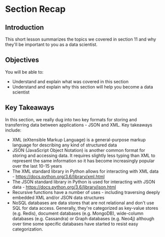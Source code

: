 
# Section Recap

## Introduction

This short lesson summarizes the topics we covered in section 11 and why they'll be important to you as a data scientist.

## Objectives
You will be able to:
* Understand and explain what was covered in this section
* Understand and explain why this section will help you become a data scientist

## Key Takeaways

In this section, we really dug into two key formats for storing and transferring data between applications - JSON and XML. Key takeaways include:
* XML (eXtensible Markup Language) is a general-purpose markup language for describing any kind of structured data
* JSON (JavaScript Object Notation) is another common format for storing and accessing data. It requires slightly less typing than XML to represent the same information so it has become increasingly popular over the last 10-15 years
* The XML standard library in Python allows for interacting with XML data - https://docs.python.org/3.6/library/xml.html
* The JSON standard library in Python is used for interacting with JSON data - https://docs.python.org/3.6/library/json.html
* Recursive functions have a number of uses - including traversing deeply embedded XML and/or JSON data structures
* NoSQL databases are data stores that are not relational and don't use SQL for data access. Generally, they're categorized as key-value stores (e.g. Redis), document databases (e.g. MongoDB), wide-column databases (e.g. Cassandra) or Graph databases (e.g. Neo4j) although over time some specific databases have started to resist easy categorization.

